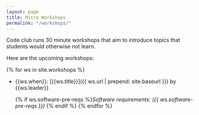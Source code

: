 ```yaml
---
layout: page
title: Micro Workshops
permalink: "/workshops/"
---
```


Code club runs 30 minute workshops that aim to introduce topics that students
would otherwise not learn.

Here are the upcoming workshops:

{% for ws in site.workshops %}
- {{ws.when}}: [{{ws.title}}]({{ ws.url | prepend: site.baseurl }}) by {{ws.leader}}

  {% if ws.software-pre-reqs %}_Software requirements: ({{ ws.software-pre-reqs }})_ {% endif %}
{% endfor %}
